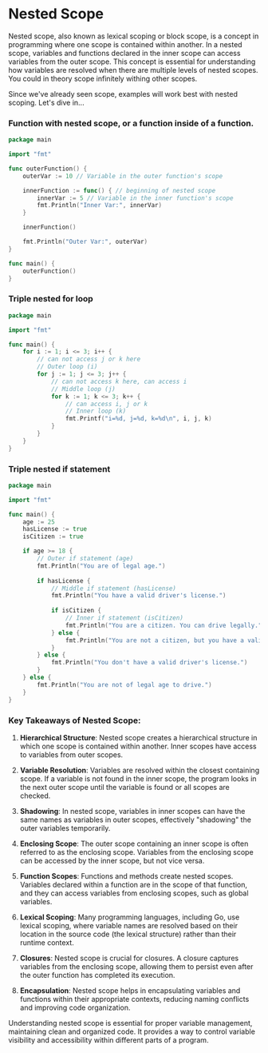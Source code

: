 # Nested Scope

Nested scope, also known as lexical scoping or block scope, is a concept in programming where one scope is contained within another. In a nested scope, variables and functions declared in the inner scope can access variables from the outer scope. This concept is essential for understanding how variables are resolved when there are multiple levels of nested scopes. You could in theory scope infinitely withing other scopes. 

Since we've already seen scope, examples will work best with nested scoping. Let's dive in...
  
### Function with nested scope, or a function inside of a function.
```go
package main

import "fmt"

func outerFunction() {
    outerVar := 10 // Variable in the outer function's scope

    innerFunction := func() { // beginning of nested scope
        innerVar := 5 // Variable in the inner function's scope
        fmt.Println("Inner Var:", innerVar)
    }

    innerFunction()

    fmt.Println("Outer Var:", outerVar)
}

func main() {
    outerFunction()
}
```

### Triple nested for loop 
```go
package main

import "fmt"

func main() {
    for i := 1; i <= 3; i++ {
        // can not access j or k here
        // Outer loop (i)
        for j := 1; j <= 3; j++ {
            // can not access k here, can access i
            // Middle loop (j)
            for k := 1; k <= 3; k++ {
                // can access i, j or k
                // Inner loop (k)
                fmt.Printf("i=%d, j=%d, k=%d\n", i, j, k)
            }
        }
    }
}
```

### Triple nested if statement
```go
package main

import "fmt"

func main() {
    age := 25
    hasLicense := true
    isCitizen := true

    if age >= 18 {
        // Outer if statement (age)
        fmt.Println("You are of legal age.")
        
        if hasLicense {
            // Middle if statement (hasLicense)
            fmt.Println("You have a valid driver's license.")
            
            if isCitizen {
                // Inner if statement (isCitizen)
                fmt.Println("You are a citizen. You can drive legally.")
            } else {
                fmt.Println("You are not a citizen, but you have a valid license.")
            }
        } else {
            fmt.Println("You don't have a valid driver's license.")
        }
    } else {
        fmt.Println("You are not of legal age to drive.")
    }
}

```

### Key Takeaways of Nested Scope:

1. **Hierarchical Structure**: Nested scope creates a hierarchical structure in which one scope is contained within another. Inner scopes have access to variables from outer scopes.

2. **Variable Resolution**: Variables are resolved within the closest containing scope. If a variable is not found in the inner scope, the program looks in the next outer scope until the variable is found or all scopes are checked.

3. **Shadowing**: In nested scope, variables in inner scopes can have the same names as variables in outer scopes, effectively "shadowing" the outer variables temporarily.

4. **Enclosing Scope**: The outer scope containing an inner scope is often referred to as the enclosing scope. Variables from the enclosing scope can be accessed by the inner scope, but not vice versa.

5. **Function Scopes**: Functions and methods create nested scopes. Variables declared within a function are in the scope of that function, and they can access variables from enclosing scopes, such as global variables.

6. **Lexical Scoping**: Many programming languages, including Go, use lexical scoping, where variable names are resolved based on their location in the source code (the lexical structure) rather than their runtime context.

7. **Closures**: Nested scope is crucial for closures. A closure captures variables from the enclosing scope, allowing them to persist even after the outer function has completed its execution.

8. **Encapsulation**: Nested scope helps in encapsulating variables and functions within their appropriate contexts, reducing naming conflicts and improving code organization.

  Understanding nested scope is essential for proper variable management, maintaining clean and organized code. It provides a way to control variable visibility and accessibility within different parts of a program.
